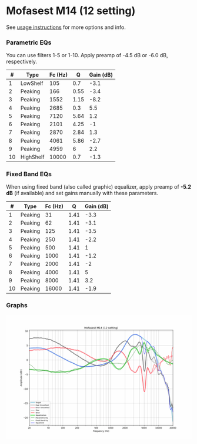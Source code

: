 # Mofasest M14 (12 setting)
See [usage instructions](https://github.com/jaakkopasanen/AutoEq#usage) for more options and info.

### Parametric EQs
You can use filters 1-5 or 1-10. Apply preamp of -4.5 dB or -6.0 dB, respectively.

|   # | Type      |   Fc (Hz) |    Q |   Gain (dB) |
|-----|-----------|-----------|------|-------------|
|   1 | LowShelf  |       105 | 0.7  |        -3.1 |
|   2 | Peaking   |       166 | 0.55 |        -3.4 |
|   3 | Peaking   |      1552 | 1.15 |        -8.2 |
|   4 | Peaking   |      2685 | 0.3  |         5.5 |
|   5 | Peaking   |      7120 | 5.64 |         1.2 |
|   6 | Peaking   |      2101 | 4.25 |        -1   |
|   7 | Peaking   |      2870 | 2.84 |         1.3 |
|   8 | Peaking   |      4061 | 5.86 |        -2.7 |
|   9 | Peaking   |      4959 | 6    |         2.2 |
|  10 | HighShelf |     10000 | 0.7  |        -1.3 |

### Fixed Band EQs
When using fixed band (also called graphic) equalizer, apply preamp of **-5.2 dB** (if available) and set gains manually with these parameters.

|   # | Type    |   Fc (Hz) |    Q |   Gain (dB) |
|-----|---------|-----------|------|-------------|
|   1 | Peaking |        31 | 1.41 |        -3.3 |
|   2 | Peaking |        62 | 1.41 |        -3.1 |
|   3 | Peaking |       125 | 1.41 |        -3.5 |
|   4 | Peaking |       250 | 1.41 |        -2.2 |
|   5 | Peaking |       500 | 1.41 |         1   |
|   6 | Peaking |      1000 | 1.41 |        -1.2 |
|   7 | Peaking |      2000 | 1.41 |        -2   |
|   8 | Peaking |      4000 | 1.41 |         5   |
|   9 | Peaking |      8000 | 1.41 |         3.2 |
|  10 | Peaking |     16000 | 1.41 |        -1.9 |

### Graphs
![](./Mofasest%20M14%20(12%20setting).png)
